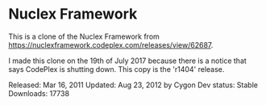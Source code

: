 # Nuclex Framework

This is a clone of the Nuclex Framework from https://nuclexframework.codeplex.com/releases/view/62687.

I made this clone on the 19th of July 2017 because there is a notice
that says CodePlex is shutting down. This copy is the 'r1404' release.

Released: Mar 16, 2011
Updated: Aug 23, 2012 by Cygon
Dev status: Stable
Downloads: 17738

